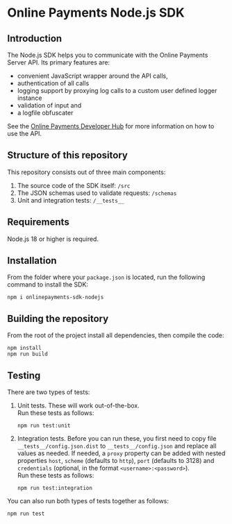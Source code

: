 # Online Payments Node.js SDK

## Introduction

The Node.js SDK helps you to communicate with the Online Payments Server API. Its primary features are:

* convenient JavaScript wrapper around the API calls,
* authentication of all calls
* logging support by proxying log calls to a custom user defined logger instance
* validation of input and
* a logfile obfuscater

See the [Online Payments Developer Hub](https://docs.direct.worldline-solutions.com/en/integration/how-to-integrate/server-sdks/nodejs/) for more information on how to use the API.

## Structure of this repository

This repository consists out of three main components:

1. The source code of the SDK itself: `/src`
2. The JSON schemas used to validate requests: `/schemas`
3. Unit and integration tests: `/__tests__`

## Requirements

Node.js 18 or higher is required.

## Installation

From the folder where your `package.json` is located, run the following command to install the SDK:

    npm i onlinepayments-sdk-nodejs

## Building the repository

From the root of the project install all dependencies, then compile the code:

    npm install
    npm run build

## Testing

There are two types of tests:

1. Unit tests. These will work out-of-the-box.  
   Run these tests as follows:

    ```
    npm run test:unit
    ```
2. Integration tests. Before you can run these, you first need to copy file `__tests__/config.json.dist` to `__tests__/config.json` and replace all values as needed. If needed, a `proxy` property can be added with nested properties `host`, `scheme` (defaults to `http`), `port` (defaults to 3128) and `credentials` (optional, in the format `<username>:<password>`).  
   Run these tests as follows:

    ```
    npm run test:integration
    ```

You can also run both types of tests together as follows:

    npm run test
